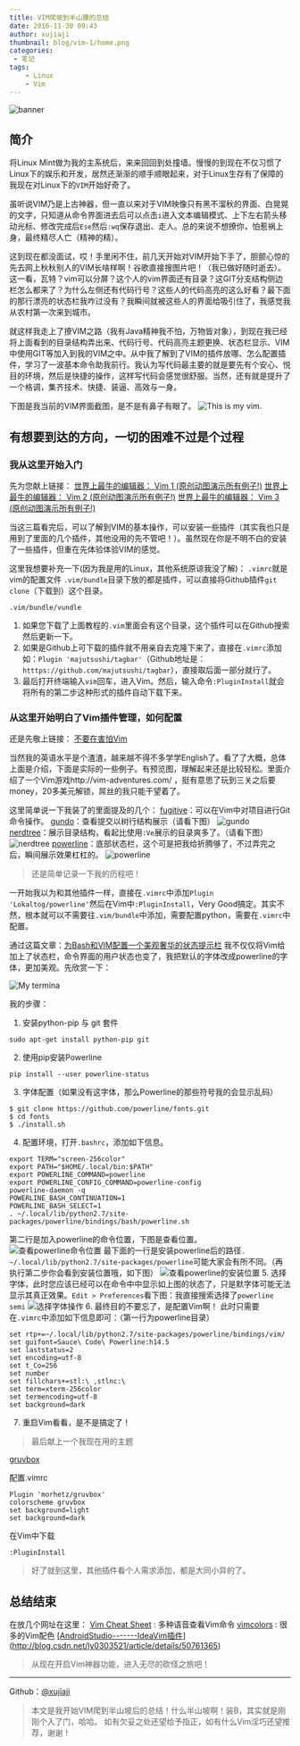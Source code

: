 ```yaml
---
title: VIM爬坡到半山腰的总结
date: 2016-11-30 09:43
author: xujiaji
thumbnail: blog/vim-1/home.png
categories:
 - 笔记
tags:
    - Linux
    - Vim
---
```


![banner](blog/vim-1/banner.png)

## 简介
将Linux Mint做为我的主系统后，来来回回到处撞墙。慢慢的到现在不仅习惯了Linux下的娱乐和开发，居然还渐渐的顺手顺眼起来，对于Linux生存有了保障的我现在对Linux下的`VIM`开始好奇了。

虽听说VIM乃是上古神器，但一直以来对于VIM映像只有黑不溜秋的界面、白晃晃的文字，只知道从命令界面进去后可以点击`i`进入文本编辑模式、上下左右箭头移动光标、修改完成后`Ese`然后`:wq`保存退出、走人。总的来说不想撩你，怕惹祸上身，最终精尽人亡（精神的精）。

这到现在都没面试，哎！手里闲不住，前几天开始对VIM开始下手了，胆颤心惊的先去网上秋秋别人的VIM长啥样啊！谷歌直接搜图片吧！（我已做好随时逝去）。这一看，瓦特？vim可以分屏？这个人的vim界面还有目录？这GIT分支结构侧边栏怎么都来了？为什么左侧还有代码行号？这些人的代码高亮的这么好看？最下面的那行漂亮的状态栏我咋过没有？我瞬间就被这些人的界面给吸引住了，我感觉我从农村第一次来到城市。

就这样我走上了撩VIM之路（我有Java精神我不怕，万物皆对象），到现在我已经将上面看到的目录结构弄出来、代码行号、代码高亮主题更换、状态栏显示、VIM中使用GIT等加入到我的VIM之中。从中我了解到了VIM的插件放哪、怎么配置插件，学习了一波基本命令助我前行。我认为写代码最主要的就是要先有个安心、悦目的环境，然后是快捷的操作，这样写代码会感觉很舒服。当然，还有就是提升了一个格调，集齐技术、快捷、装逼、高效与一身。

下图是我当前的VIM界面截图，是不是有鼻子有眼了。
![This is my vim.](blog/vim-1/my-vim.png)

## 有想要到达的方向，一切的困难不过是个过程

### 我从这里开始入门
先为您献上链接：
[世界上最牛的编辑器： Vim 1 (原创动图演示所有例子!)](http://www.imooc.com/article/13269)
[世界上最牛的编辑器： Vim 2 (原创动图演示所有例子!)](http://www.imooc.com/article/13272)
[世界上最牛的编辑器： Vim 3 (原创动图演示所有例子!)](http://www.imooc.com/article/13275)

当这三篇看完后，可以了解到VIM的基本操作，可以安装一些插件（其实我也只是用到了里面的几个插件，其他没用的先不管吧！）。虽然现在你是不明不白的安装了一些插件，但重在先体验体验VIM的感觉。

这里我想要补充一下(因为我是用的Linux，其他系统原谅我没了解)：
`.vimrc`就是vim的配置文件
`.vim/bundle`目录下放的都是插件，可以直接将Github插件`git clone`（下载到）这个目录。

`.vim/bundle/vundle`
1. 如果您下载了上面教程的`.vim`里面会有这个目录，这个插件可以在Github搜索然后更新一下。
2. 如果是Github上可下载的插件就不用亲自去克隆下来了，直接在`.vimrc`添加如：`Plugin 'majutsushi/tagbar'`（Github地址是：`htttps://github.com/majutsushi/tagbar`），直接取后面一部分就行了。
3. 最后打开终端输入`vim`回车，进入Vim。然后，输入命令`:PluginInstall`就会将所有的第二步这种形式的插件自动下载下来。

### 从这里开始明白了Vim插件管理，如何配置
还是先敬上链接：
[不要在害怕Vim](http://bhilburn.org/stop-being-scared-of-vim/)

当然我的英语水平是个渣渣，越来越不得不多学学English了。看了了大概，总体上面是介绍，下面是实际的一些例子。有预览图，理解起来还是比较轻松。里面介绍了一个Vim游戏http://vim-adventures.com/ ，挺有意思了玩到三关之后要money，20多美元解锁，屌丝的我只能干望着了。

这里简单说一下我装了的里面提及的几个：
[fugitive](https://github.com/tpope/vim-fugitive)：可以在Vim中对项目进行Git命令操作。
[gundo](https://github.com/sjl/gundo.vim)：查看提交以树行结构展示（请看下图）
![gundo](blog/vim-1/gundo.jpg)
[nerdtree](https://github.com/scrooloose/nerdtree)：展示目录结构，看起比使用`:Ve`展示的目录爽多了。（请看下图）
![nerdtree](blog/vim-1/nerdtree.png)
[powerline](https://github.com/Lokaltog/powerline)：底部状态栏，这个可是把我给折腾够了，不过弄完之后，瞬间展示效果杠杠的。
![powerline](blog/vim-1/powerline.png)

>还是简单记录一下我的历程吧！

一开始我以为和其他插件一样，直接在`.vimrc`中添加`Plugin 'Lokaltog/powerline'`然后在Vim中`:PluginInstall`，Very Good搞定。其实不然，根本就可以不需要往`.vim/bundle`中添加，需要配置python，需要在`.vimrc`中配置。

通过这篇文章：[为Bash和VIM配置一个美观奢华的状态提示栏](http://www.hi-linux.com/2016/04/22/%E4%B8%BABash%E5%92%8CVIM%E9%85%8D%E7%BD%AE%E4%B8%80%E4%B8%AA%E7%BE%8E%E8%A7%82%E5%A5%A2%E5%8D%8E%E7%9A%84%E7%8A%B6%E6%80%81%E6%8F%90%E7%A4%BA%E6%A0%8F/)
我不仅仅将Vim给加上了状态栏，命令界面的用户状态也变了，我把默认的字体改成powerline的字体，更加美观。先欣赏一下：

![My termina](blog/vim-1/termina.png)

我的步骤：
1. 安装python-pip 与 git 套件
```
sudo apt-get install python-pip git
```
2. 使用pip安装Powerline
```
pip install --user powerline-status
```
3. 字体配置（如果没有这字体，那么Powerline的那些符号我的会显示乱码）
```
$ git clone https://github.com/powerline/fonts.git
$ cd fonts
$ ./install.sh
```
4. 配置环境，打开`.bashrc`，添加如下信息。
```
export TERM="screen-256color"
export PATH="$HOME/.local/bin:$PATH"
export POWERLINE_COMMAND=powerline
export POWERLINE_CONFIG_COMMAND=powerline-config
powerline-daemon -q
POWERLINE_BASH_CONTINUATION=1
POWERLINE_BASH_SELECT=1
. ~/.local/lib/python2.7/site-packages/powerline/bindings/bash/powerline.sh
```
第二行是加入powerline的命令位置，下图是查看位置。
![查看powerline命令位置](blog/vim-1/powerline-position.png)
最下面的一行是安装powerline后的路径`. ~/.local/lib/python2.7/site-packages/powerline`可能大家会有所不同。（再执行第二步你会看到安装位置哦，如下图）
![查看powerline的安装位置](blog/vim-1/powerline-position2.png)
5. 选择字体，此时您应该已经可以在命令中中显示如上图的状态了，只是默字体可能无法显示其真正效果。`Edit > Preferences`看下图：我直接搜索选择了`powerline semi`
![选择字体操作](blog/vim-1/choose-font.png)
6. 最终目的不要忘了，是配置Vim啊！
此时只需要在`.vimrc`中添加如下信息即可：（第一行为powerline目录）
```
set rtp+=~/.local/lib/python2.7/site-packages/powerline/bindings/vim/
set guifont=Sauce\ Code\ Powerline:h14.5
set laststatus=2
set encoding=utf-8
set t_Co=256
set number
set fillchars+=stl:\ ,stlnc:\
set term=xterm-256color
set termencoding=utf-8
set background=dark
```
7. 重启Vim看看，是不是搞定了！

> 最后献上一个我现在用的主题

[gruvbox](https://github.com/morhetz/gruvbox)

配置.vimrc
```
Plugin 'morhetz/gruvbox'
colorscheme gruvbox
set background=light
set background=dark
```
在Vim中下载
```
:PluginInstall
```


> 好了就到这里，其他插件看个人需求添加，都是大同小异的了。

## 总结结束
在放几个网址在这里：
[Vim Cheat Sheet](http://vim.rtorr.com/) : 多种语音查看Vim命令
[vimcolors](http://vimcolors.com/) : 很多的Vim配色
[[AndroidStudio-------IdeaVim插件](http://blog.csdn.net/ly0303521/article/details/50761365)](http://blog.csdn.net/ly0303521/article/details/50761365)

> 从现在开启Vim神器功能，进入无尽的砍怪之旅吧！

---

Github：[@xujiaji](https://github.com/xujiaji)
> 本文是我开始VIM爬到半山坡后的总结！什么半山坡啊！装B，其实就是刚刚个入了门，哈哈。
> 如有欠妥之处还望给予指正，如有什么Vim淫巧还望推荐，谢谢！
